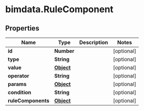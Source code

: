 # bimdata.RuleComponent

## Properties

Name | Type | Description | Notes
------------ | ------------- | ------------- | -------------
**id** | **Number** |  | [optional] 
**type** | **String** |  | [optional] 
**value** | [**Object**](.md) |  | [optional] 
**operator** | **String** |  | [optional] 
**params** | [**Object**](.md) |  | [optional] 
**condition** | **String** |  | [optional] 
**ruleComponents** | [**Object**](.md) |  | [optional] 


